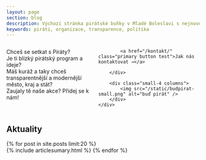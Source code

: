 ```yaml
---
layout: page
section: blog
description: Výchozí stránka pirátské buňky v Mladé Boleslavi s nejnovějšími články a základním rozcestníkem.
keywords: piráti, organizace, transparence, politika
---
```



<section class="hero alert-box secondary">
	<div class="row">
		<div class="small-8 columns">
			<p>
				Chceš se setkat s Piráty?<br/>
				Je ti blízký pirátský program a ideje?<br/>
				Máš kuráž a taky chceš transparentnější a modernější město, kraj a stát?<br/>
				Zaujaly tě naše akce? Přidej se k nám!
			</p>

			<a href="/kontakt/" class="primary button test">Jak nás kontaktovat →</a>

		</div>

		<div class="small-4 columns">
			<img src="/static/budpirat-small.png" alt="buď pirát" />
		</div>
	</div>
</section>


## Aktuality <i class="fa fa-newspaper-o"></i>

{% for post in site.posts limit:20 %}  
{% include articlesumary.html %}
{% endfor %}  

